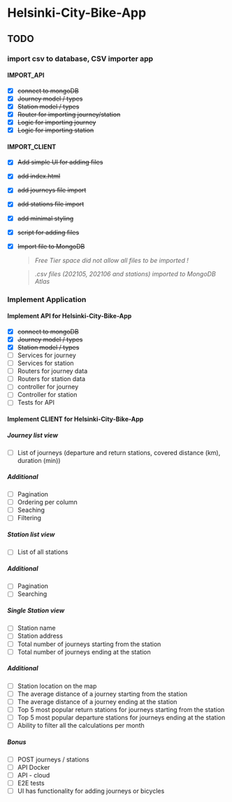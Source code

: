 # Helsinki-City-Bike-App

## TODO

### import csv to database, CSV importer app

#### IMPORT_API

- [x] ~~connect to mongoDB~~
- [x] ~~Journey model / types~~
- [x] ~~Station model / types~~
- [x] ~~Router for importing journey/station~~
- [x] ~~Logic for importing journey~~
- [x] ~~Logic for importing station~~

#### IMPORT_CLIENT

- [x] ~~Add simple UI for adding files~~
- [x] ~~add index.html~~
- [x] ~~add journeys file import~~
- [x] ~~add stations file import~~
- [x] ~~add minimal styling~~
- [x] ~~script for adding files~~

- [x] ~~Import file to MongoDB~~

  > _Free Tier space did not allow all files to be imported !_<br/>

  > _.csv files (202105, 202106 and stations) imported to MongoDB Atlas_

### Implement Application

#### Implement API for Helsinki-City-Bike-App

- [x] ~~connect to mongoDB~~
- [x] ~~Journey model / types~~
- [x] ~~Station model / types~~
- [ ] Services for journey
- [ ] Services for station
- [ ] Routers for journey data
- [ ] Routers for station data
- [ ] controller for journey
- [ ] Controller for station
- [ ] Tests for API

#### Implement CLIENT for Helsinki-City-Bike-App

##### Journey list view

- [ ] List of journeys (departure and return stations, covered distance (km), duration (min))

##### Additional

- [ ] Pagination
- [ ] Ordering per column
- [ ] Seaching
- [ ] Filtering

##### Station list view

- [ ] List of all stations

##### Additional

- [ ] Pagination
- [ ] Searching

##### Single Station view

- [ ] Station name
- [ ] Station address
- [ ] Total number of journeys starting from the station
- [ ] Total number of journeys ending at the station

##### Additional

- [ ] Station location on the map
- [ ] The average distance of a journey starting from the station
- [ ] The average distance of a journey ending at the station
- [ ] Top 5 most popular return stations for journeys starting from the station
- [ ] Top 5 most popular departure stations for journeys ending at the station
- [ ] Ability to filter all the calculations per month

##### Bonus

- [ ] POST journeys / stations
- [ ] API Docker
- [ ] API - cloud
- [ ] E2E tests
- [ ] UI has functionality for adding journeys or bicycles
